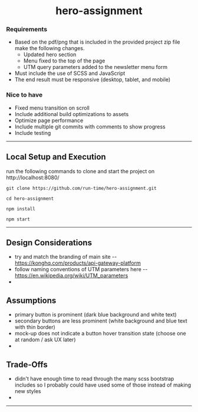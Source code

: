 <h1 align="center">hero-assignment</h1>

### Requirements
* Based on the pdf/png that is included in the provided project zip file make the following changes.
  - Updated hero section
  - Menu fixed to the top of the page
  - UTM query parameters added to the newsletter menu form
* Must include the use of SCSS and JavaScript
* The end result must be responsive (desktop, tablet, and mobile)

### Nice to have
* Fixed menu transition on scroll
* Include additional build optimizations to assets
* Optimize page performance
* Include multiple git commits with comments to show progress
* Include testing

----

## Local Setup and Execution
run the following commands to clone and start the project on http://localhost:8080/

    git clone https://github.com/run-time/hero-assignment.git

    cd hero-assignment

    npm install
    
    npm start
    
----    

## Design Considerations
* try and match the branding of main site -- https://konghq.com/products/api-gateway-platform
* follow naming conventions of UTM parameters here -- https://en.wikipedia.org/wiki/UTM_parameters
* 

## Assumptions
* primary button is prominent (dark blue background and white text)
* secondary buttons are less prominent (white background and blue text with thin border)
* mock-up does not indicate a button hover transition state (choose one at random / ask UX later)
* 

## Trade-Offs
* didn't have enough time to read through the many scss bootstrap includes so I probably could have used some of those instead of making new styles 
* 


----
